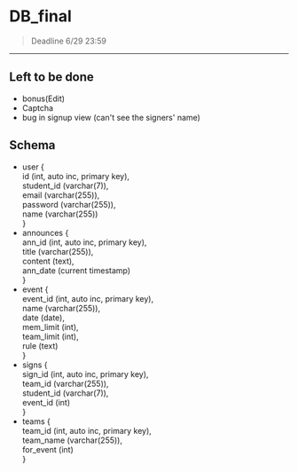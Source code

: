 # DB_final
> Deadline 6/29 23:59
---
## Left to be done
* bonus(Edit)
* Captcha
* bug in signup view (can't see the signers' name)

## Schema
* user { <br />
    id (int, auto inc, primary key), <br />
    student_id (varchar(7)), <br />
    email (varchar(255)), <br />
    password (varchar(255)), <br />
    name (varchar(255)) <br />
  } <br />
* announces { <br />
    ann_id (int, auto inc, primary key), <br />
    title (varchar(255)), <br />
    content (text), <br />
    ann_date (current timestamp) <br />
  } <br />
* event { <br />
    event_id (int, auto inc, primary key), <br />
    name (varchar(255)), <br />
    date (date), <br />
    mem_limit (int), <br />
    team_limit (int), <br />
    rule (text) <br />
  } <br />
* signs { <br />
    sign_id (int, auto inc, primary key), <br />
    team_id (varchar(255)), <br />
    student_id (varchar(7)), <br />
    event_id (int) <br />
  } <br />
* teams { <br />
    team_id (int, auto inc, primary key), <br />
    team_name (varchar(255)), <br />
    for_event (int) <br />
  } <br />